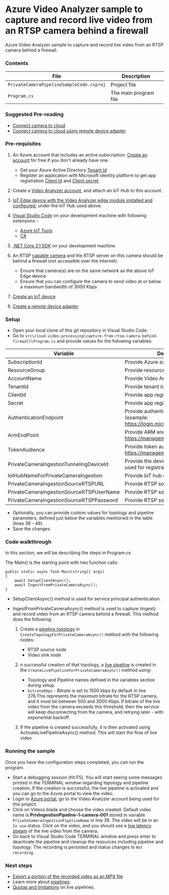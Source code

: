 # Azure Video Analyzer sample to capture and record live video from an RTSP camera behind a firewall  

Azure Video Analyzer sample to capture and record live video from an RTSP camera behind a firewall. 

### Contents

| File             | Description                                                   |
|-------------------------|---------------------------------------------------------------|
| `PrivateCameraPipelineSampleCode.csproj`| Project file                                                 |
| `Program.cs`            | The main program file                                         |

### Suggested Pre-reading
* [Connect camera to cloud](https://review.docs.microsoft.com/azure/azure-video-analyzer/video-analyzer-docs/cloud/connect-cameras-to-cloud?branch=release-ignite-video-analyzer)
* [Connect camera to cloud using remote device adapter](https://review.docs.microsoft.com/en-us/azure/azure-video-analyzer/video-analyzer-docs/cloud/use-remote-device-adapter?branch=release-ignite-video-analyzer)

### Pre-requisites

1. An Azure account that includes an active subscription. [Create an account](https://azure.microsoft.com/free/?WT.mc_id=A261C142F) for free if you don't already have one.
    * Get your Azure Active Directory [Tenant Id](https://docs.microsoft.com/azure/active-directory/fundamentals/active-directory-how-to-find-tenant)
    * Register an application with Microsoft identity platform to get app registration [Client Id](https://docs.microsoft.com/azure/active-directory/develop/quickstart-register-app#register-an-application) and [Client secret](https://docs.microsoft.com/azure/active-directory/develop/quickstart-register-app#add-a-client-secret)

1. Create a [Video Analyzer account](https://docs.microsoft.com/azure/azure-video-analyzer/video-analyzer-docs/create-video-analyzer-account?tabs=portal), and attach an IoT Hub to this account.

1.  [IoT Edge device with the Video Analyzer edge module installed and configured](https://review.docs.microsoft.com/en-us/azure/azure-video-analyzer/video-analyzer-docs/edge/deploy-iot-edge-device?branch=release-ignite-video-analyzer), under the IoT Hub used above.

1. [Visual Studio Code](https://code.visualstudio.com/) on your development machine with following extensions -
    * [Azure IoT Tools](https://marketplace.visualstudio.com/items?itemName=vsciot-vscode.azure-iot-tools)
    * [C#](https://marketplace.visualstudio.com/items?itemName=ms-dotnettools.csharp)

1. [.NET Core 3.1 SDK](https://dotnet.microsoft.com/download/dotnet-core/3.1) on your development machine.

1. An RTSP [capable camera](https://aka.ms/service-supported-cameras) and the RTSP server on this camera should be behind a firewall (not accessible over the internet).
    * Ensure that camera(s) are on the same network as the above IoT Edge device
    * Ensure that you can configure the camera to send video at or below a maximum bandwidth of 3000 Kbps

1. [Create an IoT device](https://review.docs.microsoft.com/en-us/azure/azure-video-analyzer/video-analyzer-docs/cloud/use-remote-device-adapter?branch=release-ignite-video-analyzer#create-an-iot-device)

1. [Create a remote device adapter](https://review.docs.microsoft.com/en-us/azure/azure-video-analyzer/video-analyzer-docs/cloud/use-remote-device-adapter?branch=release-ignite-video-analyzer#create-a-remote-device-adapter)

### Setup

- Open your local clone of this git repository in Visual Studio Code.
- Go to `src\cloud-video-processing\capture-from-rtsp-camera-behind-firewall\Program.cs` and provide values for the following variables:

| Variable       | Description                                |
|----------------------|--------------------------------------------|
| SubscriptionId | Provide Azure subscription Id    |
| ResourceGroup | Provide resource group name |
| AccountName | Provide Video Analyzer account name |
| TenantId | Provide tenant id |
| ClientId | Provide app registration client id |
| Secret | Provide app registration client secret |
| AuthenticationEndpoint | Provide authentication end point (example: https://login.microsoftonline.com) |
| ArmEndPoint | Provide ARM end point (example: https://management.azure.com) |
| TokenAudience | Provide token audience (example: https://management.core.windows.net) |
| PrivateCameraIngestionTunnelingDeviceId | Provide the device Id for your camera used for registration |
| IotHubNameForPrivateCameraIngestion | Provide IoT hub name |
| PrivateCameraIngestionSourceRTSPURL | Provide RTSP source url  |
| PrivateCameraIngestionSourceRTSPUserName | Provide RTSP source username |
| PrivateCameraIngestionSourceRTSPPassword | Provide RTSP source password |

- Optionally, you can provide custom values for topology and pipeline parameters, defined just below the variables mentioned in the table (lines 38 - 46).
- Save the changes.

### Code walkthrough

In this section, we will be describing the steps in Program.cs

The Main() is the starting point with two function calls:

```
public static async Task Main(string[] args)
{
    await SetupClientAsync();
    await IngestFromPrivateCameraAsync();
}
```

- SetupClientAsync() method is used for service principal authentication.
- IngestFromPrivateCameraAsync() method is used to capture (ingest) and record video from an RTSP camera behind a firewall. This method does the following:

    1. Create a [pipeline topology](https://docs.microsoft.com/azure/azure-video-analyzer/video-analyzer-docs/pipeline) in `CreateTopologyForPrivateCameraAsync()` method with the following nodes:
        *  RTSP source node
        *  Video sink node

    1. n successful creation of that topology, a [live pipeline](https://docs.microsoft.com/azure/azure-video-analyzer/video-analyzer-docs/pipeline) is created in the `CreateLivePipelineForPrivateCameraAsync()` method using: 
        * Topology and Pipeline names defined in the variables section during setup.
        *  `bitrateKbps` - Bitrate is set to 1500 kbps by default in line 276.This represents the maximum bitrate for the RTSP camera, and it must be between 500 and 3000 Kbps. If bitrate of the live video from the camera exceeds this threshold, then the service will keep disconnecting from the camera, and retrying later - with exponential backoff.

    1. If the pipeline is created successfully, it is then activated using ActivateLivePipelineAsync() method. This will start the flow of live video.

### Running the sample

Once you have the configuration steps completed, you can run the program.

- Start a debugging session (hit F5). You will start seeing some messages printed in the TERMINAL window regarding topology and pipeline creation. If the creation is successful, the live pipeline is activated and you can go to the Azure portal to view the video.
- Login to [Azure portal](https://portal.azure.com/), go to the Video Analyzer account being used for this project.
- Click on Videos blade and choose the video created. Default video name is **PrivIngestionPipeline-1-camera-001** stored in variable `PrivateCameraIngestionPipelineName` in line 39. The video will be in an `In use` status.  Click on the video, and you should see a [low latency stream](https://docs.microsoft.com/azure/azure-video-analyzer/video-analyzer-docs/playback-recordings-how-to.md#low-latency-streaming) of the live video from the camera.
- Go back to Visual Studio Code TERMINAL window and press enter to deactivate the pipeline and cleanup the resources including pipeline and topology. The recording is persisted and status changes to `Not recording`.

### Next steps

- [Export a portion of the recorded video as an MP4 file](../../src/video-export)
- Learn more about [pipelines](https://docs.microsoft.com/azure/azure-video-analyzer/video-analyzer-docs/pipeline).
- [Quotas and limitations](https://aka.ms/livequota) on live pipelines.
